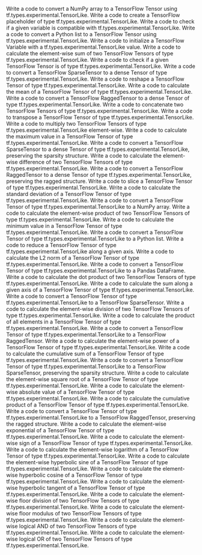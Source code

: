 Write a code to convert a NumPy array to a TensorFlow Tensor using tf.types.experimental.TensorLike.
Write a code to create a TensorFlow placeholder of type tf.types.experimental.TensorLike.
Write a code to check if a given variable is compatible with tf.types.experimental.TensorLike.
Write a code to convert a Python list to a TensorFlow Tensor using tf.types.experimental.TensorLike.
Write a code to initialize a TensorFlow Variable with a tf.types.experimental.TensorLike value.
Write a code to calculate the element-wise sum of two TensorFlow Tensors of type tf.types.experimental.TensorLike.
Write a code to check if a given TensorFlow Tensor is of type tf.types.experimental.TensorLike.
Write a code to convert a TensorFlow SparseTensor to a dense Tensor of type tf.types.experimental.TensorLike.
Write a code to reshape a TensorFlow Tensor of type tf.types.experimental.TensorLike.
Write a code to calculate the mean of a TensorFlow Tensor of type tf.types.experimental.TensorLike.
Write a code to convert a TensorFlow RaggedTensor to a dense Tensor of type tf.types.experimental.TensorLike.
Write a code to concatenate two TensorFlow Tensors of type tf.types.experimental.TensorLike.
Write a code to transpose a TensorFlow Tensor of type tf.types.experimental.TensorLike.
Write a code to multiply two TensorFlow Tensors of type tf.types.experimental.TensorLike element-wise.
Write a code to calculate the maximum value in a TensorFlow Tensor of type tf.types.experimental.TensorLike.
Write a code to convert a TensorFlow SparseTensor to a dense Tensor of type tf.types.experimental.TensorLike, preserving the sparsity structure.
Write a code to calculate the element-wise difference of two TensorFlow Tensors of type tf.types.experimental.TensorLike.
Write a code to convert a TensorFlow RaggedTensor to a dense Tensor of type tf.types.experimental.TensorLike, preserving the ragged structure.
Write a code to slice a TensorFlow Tensor of type tf.types.experimental.TensorLike.
Write a code to calculate the standard deviation of a TensorFlow Tensor of type tf.types.experimental.TensorLike.
Write a code to convert a TensorFlow Tensor of type tf.types.experimental.TensorLike to a NumPy array.
Write a code to calculate the element-wise product of two TensorFlow Tensors of type tf.types.experimental.TensorLike.
Write a code to calculate the minimum value in a TensorFlow Tensor of type tf.types.experimental.TensorLike.
Write a code to convert a TensorFlow Tensor of type tf.types.experimental.TensorLike to a Python list.
Write a code to reduce a TensorFlow Tensor of type tf.types.experimental.TensorLike along a given axis.
Write a code to calculate the L2 norm of a TensorFlow Tensor of type tf.types.experimental.TensorLike.
Write a code to convert a TensorFlow Tensor of type tf.types.experimental.TensorLike to a Pandas DataFrame.
Write a code to calculate the dot product of two TensorFlow Tensors of type tf.types.experimental.TensorLike.
Write a code to calculate the sum along a given axis of a TensorFlow Tensor of type tf.types.experimental.TensorLike.
Write a code to convert a TensorFlow Tensor of type tf.types.experimental.TensorLike to a TensorFlow SparseTensor.
Write a code to calculate the element-wise division of two TensorFlow Tensors of type tf.types.experimental.TensorLike.
Write a code to calculate the product of all elements in a TensorFlow Tensor of type tf.types.experimental.TensorLike.
Write a code to convert a TensorFlow Tensor of type tf.types.experimental.TensorLike to a TensorFlow RaggedTensor.
Write a code to calculate the element-wise power of a TensorFlow Tensor of type tf.types.experimental.TensorLike.
Write a code to calculate the cumulative sum of a TensorFlow Tensor of type tf.types.experimental.TensorLike.
Write a code to convert a TensorFlow Tensor of type tf.types.experimental.TensorLike to a TensorFlow SparseTensor, preserving the sparsity structure.
Write a code to calculate the element-wise square root of a TensorFlow Tensor of type tf.types.experimental.TensorLike.
Write a code to calculate the element-wise absolute value of a TensorFlow Tensor of type tf.types.experimental.TensorLike.
Write a code to calculate the cumulative product of a TensorFlow Tensor of type tf.types.experimental.TensorLike.
Write a code to convert a TensorFlow Tensor of type tf.types.experimental.TensorLike to a TensorFlow RaggedTensor, preserving the ragged structure.
Write a code to calculate the element-wise exponential of a TensorFlow Tensor of type tf.types.experimental.TensorLike.
Write a code to calculate the element-wise sign of a TensorFlow Tensor of type tf.types.experimental.TensorLike.
Write a code to calculate the element-wise logarithm of a TensorFlow Tensor of type tf.types.experimental.TensorLike.
Write a code to calculate the element-wise hyperbolic sine of a TensorFlow Tensor of type tf.types.experimental.TensorLike.
Write a code to calculate the element-wise hyperbolic cosine of a TensorFlow Tensor of type tf.types.experimental.TensorLike.
Write a code to calculate the element-wise hyperbolic tangent of a TensorFlow Tensor of type tf.types.experimental.TensorLike.
Write a code to calculate the element-wise floor division of two TensorFlow Tensors of type tf.types.experimental.TensorLike.
Write a code to calculate the element-wise floor modulus of two TensorFlow Tensors of type tf.types.experimental.TensorLike.
Write a code to calculate the element-wise logical AND of two TensorFlow Tensors of type tf.types.experimental.TensorLike.
Write a code to calculate the element-wise logical OR of two TensorFlow Tensors of type tf.types.experimental.TensorLike.